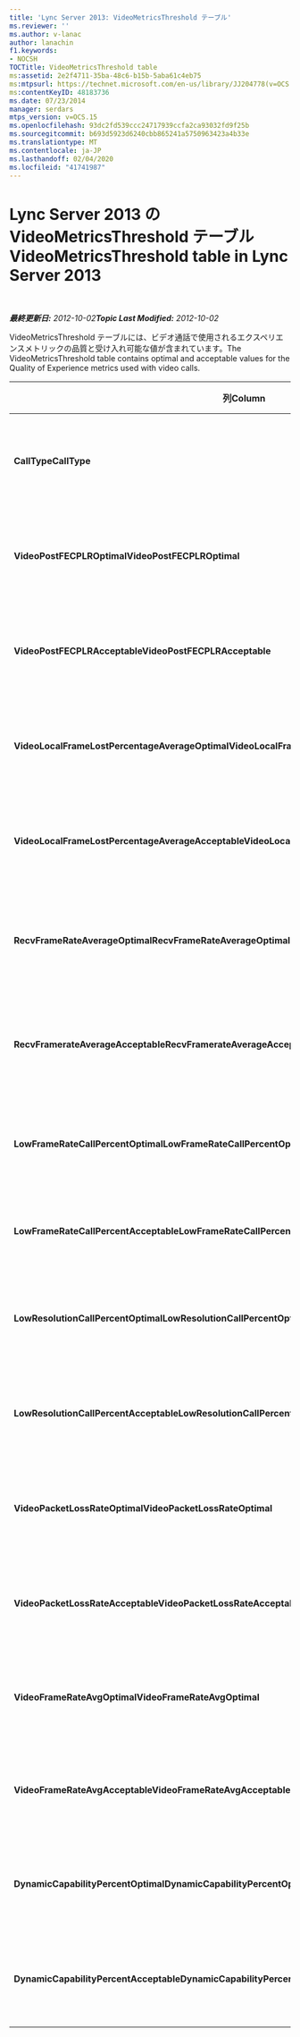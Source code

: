 ```yaml
---
title: 'Lync Server 2013: VideoMetricsThreshold テーブル'
ms.reviewer: ''
ms.author: v-lanac
author: lanachin
f1.keywords:
- NOCSH
TOCTitle: VideoMetricsThreshold table
ms:assetid: 2e2f4711-35ba-48c6-b15b-5aba61c4eb75
ms:mtpsurl: https://technet.microsoft.com/en-us/library/JJ204778(v=OCS.15)
ms:contentKeyID: 48183736
ms.date: 07/23/2014
manager: serdars
mtps_version: v=OCS.15
ms.openlocfilehash: 93dc2fd539ccc24717939ccfa2ca93032fd9f25b
ms.sourcegitcommit: b693d5923d6240cbb865241a5750963423a4b33e
ms.translationtype: MT
ms.contentlocale: ja-JP
ms.lasthandoff: 02/04/2020
ms.locfileid: "41741987"
---
```

<div data-xmlns="http://www.w3.org/1999/xhtml">

<div class="topic" data-xmlns="http://www.w3.org/1999/xhtml" data-msxsl="urn:schemas-microsoft-com:xslt" data-cs="http://msdn.microsoft.com/en-us/">

<div data-asp="http://msdn2.microsoft.com/asp">

# <a name="videometricsthreshold-table-in-lync-server-2013"></a><span data-ttu-id="44c96-102">Lync Server 2013 の VideoMetricsThreshold テーブル</span><span class="sxs-lookup"><span data-stu-id="44c96-102">VideoMetricsThreshold table in Lync Server 2013</span></span>

</div>

<div id="mainSection">

<div id="mainBody">

<span> </span>

<span data-ttu-id="44c96-103">_**最終更新日:** 2012-10-02_</span><span class="sxs-lookup"><span data-stu-id="44c96-103">_**Topic Last Modified:** 2012-10-02_</span></span>

<span data-ttu-id="44c96-104">VideoMetricsThreshold テーブルには、ビデオ通話で使用されるエクスペリエンスメトリックの品質と受け入れ可能な値が含まれています。</span><span class="sxs-lookup"><span data-stu-id="44c96-104">The VideoMetricsThreshold table contains optimal and acceptable values for the Quality of Experience metrics used with video calls.</span></span>


<table>
<colgroup>
<col style="width: 25%" />
<col style="width: 25%" />
<col style="width: 25%" />
<col style="width: 25%" />
</colgroup>
<thead>
<tr class="header">
<th><span data-ttu-id="44c96-105"><strong>列</strong></span><span class="sxs-lookup"><span data-stu-id="44c96-105"><strong>Column</strong></span></span></th>
<th><span data-ttu-id="44c96-106"><strong>データ型</strong></span><span class="sxs-lookup"><span data-stu-id="44c96-106"><strong>Data Type</strong></span></span></th>
<th><span data-ttu-id="44c96-107"><strong>キー/インデックス</strong></span><span class="sxs-lookup"><span data-stu-id="44c96-107"><strong>Key/Index</strong></span></span></th>
<th><span data-ttu-id="44c96-108"><strong>詳細</strong></span><span class="sxs-lookup"><span data-stu-id="44c96-108"><strong>Details</strong></span></span></th>
</tr>
</thead>
<tbody>
<tr class="odd">
<td><p><span data-ttu-id="44c96-109"><strong>CallType</strong></span><span class="sxs-lookup"><span data-stu-id="44c96-109"><strong>CallType</strong></span></span></p></td>
<td><p><span data-ttu-id="44c96-110">int</span><span class="sxs-lookup"><span data-stu-id="44c96-110">int</span></span></p></td>
<td><p><span data-ttu-id="44c96-111">Primary</span><span class="sxs-lookup"><span data-stu-id="44c96-111">Primary</span></span></p></td>
<td><p><span data-ttu-id="44c96-112">発信した通話の種類。</span><span class="sxs-lookup"><span data-stu-id="44c96-112">Type of call that was placed.</span></span></p></td>
</tr>
<tr class="even">
<td><p><span data-ttu-id="44c96-113"><strong>VideoPostFECPLROptimal</strong></span><span class="sxs-lookup"><span data-stu-id="44c96-113"><strong>VideoPostFECPLROptimal</strong></span></span></p></td>
<td><p><span data-ttu-id="44c96-114">10進数 (5, 2)</span><span class="sxs-lookup"><span data-stu-id="44c96-114">decimal(5,2)</span></span></p></td>
<td></td>
<td><p><span data-ttu-id="44c96-115">既定値は0.05 です。</span><span class="sxs-lookup"><span data-stu-id="44c96-115">The default value is 0.05.</span></span></p></td>
</tr>
<tr class="odd">
<td><p><span data-ttu-id="44c96-116"><strong>VideoPostFECPLRAcceptable</strong></span><span class="sxs-lookup"><span data-stu-id="44c96-116"><strong>VideoPostFECPLRAcceptable</strong></span></span></p></td>
<td><p><span data-ttu-id="44c96-117">10進数 (5, 2)</span><span class="sxs-lookup"><span data-stu-id="44c96-117">decimal(5,2)</span></span></p></td>
<td></td>
<td><p><span data-ttu-id="44c96-118">既定値は0.10 です。</span><span class="sxs-lookup"><span data-stu-id="44c96-118">The default value is 0.10.</span></span></p></td>
</tr>
<tr class="even">
<td><p><span data-ttu-id="44c96-119"><strong>VideoLocalFrameLostPercentageAverageOptimal</strong></span><span class="sxs-lookup"><span data-stu-id="44c96-119"><strong>VideoLocalFrameLostPercentageAverageOptimal</strong></span></span></p></td>
<td><p><span data-ttu-id="44c96-120">10進数 (5, 2)</span><span class="sxs-lookup"><span data-stu-id="44c96-120">decimal(5,2)</span></span></p></td>
<td></td>
<td><p><span data-ttu-id="44c96-121">既定値は5.0 です。</span><span class="sxs-lookup"><span data-stu-id="44c96-121">The default value is 5.0.</span></span></p></td>
</tr>
<tr class="odd">
<td><p><span data-ttu-id="44c96-122"><strong>VideoLocalFrameLostPercentageAverageAcceptable</strong></span><span class="sxs-lookup"><span data-stu-id="44c96-122"><strong>VideoLocalFrameLostPercentageAverageAcceptable</strong></span></span></p></td>
<td><p><span data-ttu-id="44c96-123">10進数 (5, 2)</span><span class="sxs-lookup"><span data-stu-id="44c96-123">decimal(5,2)</span></span></p></td>
<td></td>
<td><p><span data-ttu-id="44c96-124">既定値は10.0 です。</span><span class="sxs-lookup"><span data-stu-id="44c96-124">The default value is 10.0.</span></span></p></td>
</tr>
<tr class="even">
<td><p><span data-ttu-id="44c96-125"><strong>RecvFrameRateAverageOptimal</strong></span><span class="sxs-lookup"><span data-stu-id="44c96-125"><strong>RecvFrameRateAverageOptimal</strong></span></span></p></td>
<td><p><span data-ttu-id="44c96-126">10進数 (9, 4)</span><span class="sxs-lookup"><span data-stu-id="44c96-126">decimal(9,4)</span></span></p></td>
<td></td>
<td><p><span data-ttu-id="44c96-127">既定値は12.0000 です。</span><span class="sxs-lookup"><span data-stu-id="44c96-127">The default value is 12.0000.</span></span></p></td>
</tr>
<tr class="odd">
<td><p><span data-ttu-id="44c96-128"><strong>RecvFramerateAverageAcceptable</strong></span><span class="sxs-lookup"><span data-stu-id="44c96-128"><strong>RecvFramerateAverageAcceptable</strong></span></span></p></td>
<td><p><span data-ttu-id="44c96-129">10進数 (9, 4)</span><span class="sxs-lookup"><span data-stu-id="44c96-129">decimal(9,4)</span></span></p></td>
<td></td>
<td><p><span data-ttu-id="44c96-130">既定値は7.0000 です。</span><span class="sxs-lookup"><span data-stu-id="44c96-130">The default value is 7.0000.</span></span></p></td>
</tr>
<tr class="even">
<td><p><span data-ttu-id="44c96-131"><strong>LowFrameRateCallPercentOptimal</strong></span><span class="sxs-lookup"><span data-stu-id="44c96-131"><strong>LowFrameRateCallPercentOptimal</strong></span></span></p></td>
<td><p><span data-ttu-id="44c96-132">10進数 (5, 2)</span><span class="sxs-lookup"><span data-stu-id="44c96-132">decimal(5,2)</span></span></p></td>
<td></td>
<td><p><span data-ttu-id="44c96-133">既定値は5.0 です。</span><span class="sxs-lookup"><span data-stu-id="44c96-133">The default value is 5.0.</span></span></p></td>
</tr>
<tr class="odd">
<td><p><span data-ttu-id="44c96-134"><strong>LowFrameRateCallPercentAcceptable</strong></span><span class="sxs-lookup"><span data-stu-id="44c96-134"><strong>LowFrameRateCallPercentAcceptable</strong></span></span></p></td>
<td><p><span data-ttu-id="44c96-135">10進数 (5, 2)</span><span class="sxs-lookup"><span data-stu-id="44c96-135">decimal(5,2)</span></span></p></td>
<td></td>
<td><p><span data-ttu-id="44c96-136">既定値は 10.0/</span><span class="sxs-lookup"><span data-stu-id="44c96-136">The default value is 10.0/</span></span></p></td>
</tr>
<tr class="even">
<td><p><span data-ttu-id="44c96-137"><strong>LowResolutionCallPercentOptimal</strong></span><span class="sxs-lookup"><span data-stu-id="44c96-137"><strong>LowResolutionCallPercentOptimal</strong></span></span></p></td>
<td><p><span data-ttu-id="44c96-138">10進数 (5, 2)</span><span class="sxs-lookup"><span data-stu-id="44c96-138">decimal(5,2)</span></span></p></td>
<td></td>
<td><p><span data-ttu-id="44c96-139">既定値は5.0 です。</span><span class="sxs-lookup"><span data-stu-id="44c96-139">The default value is 5.0.</span></span></p></td>
</tr>
<tr class="odd">
<td><p><span data-ttu-id="44c96-140"><strong>LowResolutionCallPercentAcceptable</strong></span><span class="sxs-lookup"><span data-stu-id="44c96-140"><strong>LowResolutionCallPercentAcceptable</strong></span></span></p></td>
<td><p><span data-ttu-id="44c96-141">10進数 (5, 2)</span><span class="sxs-lookup"><span data-stu-id="44c96-141">decimal(5,2)</span></span></p></td>
<td></td>
<td><p><span data-ttu-id="44c96-142">既定値は10.0 です。</span><span class="sxs-lookup"><span data-stu-id="44c96-142">The default value is 10.0.</span></span></p></td>
</tr>
<tr class="even">
<td><p><span data-ttu-id="44c96-143"><strong>VideoPacketLossRateOptimal</strong></span><span class="sxs-lookup"><span data-stu-id="44c96-143"><strong>VideoPacketLossRateOptimal</strong></span></span></p></td>
<td><p><span data-ttu-id="44c96-144">@</span><span class="sxs-lookup"><span data-stu-id="44c96-144">foat</span></span></p></td>
<td></td>
<td><p><span data-ttu-id="44c96-145">既定値は0.05 です。</span><span class="sxs-lookup"><span data-stu-id="44c96-145">The default value is 0.05.</span></span></p></td>
</tr>
<tr class="odd">
<td><p><span data-ttu-id="44c96-146"><strong>VideoPacketLossRateAcceptable</strong></span><span class="sxs-lookup"><span data-stu-id="44c96-146"><strong>VideoPacketLossRateAcceptable</strong></span></span></p></td>
<td><p><span data-ttu-id="44c96-147">float</span><span class="sxs-lookup"><span data-stu-id="44c96-147">float</span></span></p></td>
<td></td>
<td><p><span data-ttu-id="44c96-148">既定値は0.10 です。</span><span class="sxs-lookup"><span data-stu-id="44c96-148">The default value is 0.10.</span></span></p></td>
</tr>
<tr class="even">
<td><p><span data-ttu-id="44c96-149"><strong>VideoFrameRateAvgOptimal</strong></span><span class="sxs-lookup"><span data-stu-id="44c96-149"><strong>VideoFrameRateAvgOptimal</strong></span></span></p></td>
<td><p><span data-ttu-id="44c96-150">float</span><span class="sxs-lookup"><span data-stu-id="44c96-150">float</span></span></p></td>
<td></td>
<td><p><span data-ttu-id="44c96-151">既定値は12です。</span><span class="sxs-lookup"><span data-stu-id="44c96-151">The default value is 12.</span></span></p></td>
</tr>
<tr class="odd">
<td><p><span data-ttu-id="44c96-152"><strong>VideoFrameRateAvgAcceptable</strong></span><span class="sxs-lookup"><span data-stu-id="44c96-152"><strong>VideoFrameRateAvgAcceptable</strong></span></span></p></td>
<td><p><span data-ttu-id="44c96-153">float</span><span class="sxs-lookup"><span data-stu-id="44c96-153">float</span></span></p></td>
<td></td>
<td><p><span data-ttu-id="44c96-154">既定値は7です。</span><span class="sxs-lookup"><span data-stu-id="44c96-154">The default value is 7.</span></span></p></td>
</tr>
<tr class="even">
<td><p><span data-ttu-id="44c96-155"><strong>DynamicCapabilityPercentOptimal</strong></span><span class="sxs-lookup"><span data-stu-id="44c96-155"><strong>DynamicCapabilityPercentOptimal</strong></span></span></p></td>
<td><p><span data-ttu-id="44c96-156">10進数 (5, 2)</span><span class="sxs-lookup"><span data-stu-id="44c96-156">decimal(5,2)</span></span></p></td>
<td></td>
<td><p><span data-ttu-id="44c96-157">既定値は5.00 です。</span><span class="sxs-lookup"><span data-stu-id="44c96-157">The default value is 5.00.</span></span></p></td>
</tr>
<tr class="odd">
<td><p><span data-ttu-id="44c96-158"><strong>DynamicCapabilityPercentAcceptable</strong></span><span class="sxs-lookup"><span data-stu-id="44c96-158"><strong>DynamicCapabilityPercentAcceptable</strong></span></span></p></td>
<td><p><span data-ttu-id="44c96-159">10進数 (5, 2)</span><span class="sxs-lookup"><span data-stu-id="44c96-159">decimal(5,2)</span></span></p></td>
<td></td>
<td><p><span data-ttu-id="44c96-160">既定値は10.00 です。</span><span class="sxs-lookup"><span data-stu-id="44c96-160">The default value is 10.00.</span></span></p></td>
</tr>
</tbody>
</table>


</div>

<span> </span>

</div>

</div>

</div>

